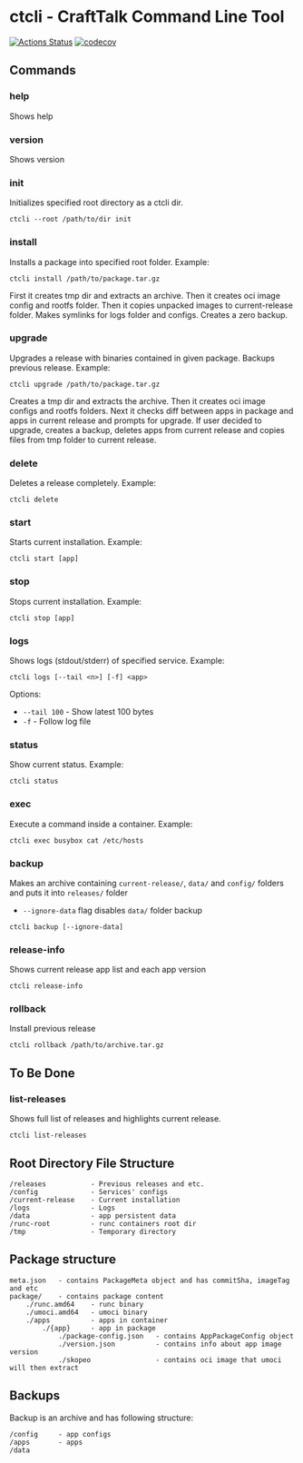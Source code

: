 # ctcli - CraftTalk Command Line Tool

[![Actions Status](https://github.com/crafttalk/ctcli/workflows/build-and-test/badge.svg)](https://github.com/crafttalk/ctcli/actions)
[![codecov](https://codecov.io/gh/crafttalk/ctcli/branch/master/graph/badge.svg)](https://codecov.io/gh/crafttalk/ctcli)

## Commands

### help
Shows help

### version
Shows version

### init 
Initializes specified root directory as a ctcli dir.
```shell
ctcli --root /path/to/dir init
```

### install
Installs a package into specified root folder. Example:
```shell
ctcli install /path/to/package.tar.gz
```

First it creates tmp dir and extracts an archive. Then it creates oci image config and rootfs folder. 
Then it copies unpacked images to current-release folder. Makes symlinks for logs folder and configs.
Creates a zero backup.

### upgrade
Upgrades a release with binaries contained in given package. Backups previous release. Example:
```shell
ctcli upgrade /path/to/package.tar.gz
```

Creates a tmp dir and extracts the archive. Then it creates oci image configs and rootfs folders. 
Next it checks diff between apps in package and apps in current release and prompts for upgrade.
If user decided to upgrade, creates a backup, deletes apps from current release and copies files 
from tmp folder to current release.

### delete
Deletes a release completely. Example:
```shell
ctcli delete
```

### start
Starts current installation. Example:
```shell
ctcli start [app]
```

### stop
Stops current installation. Example:
```shell
ctcli stop [app]
```

### logs
Shows logs (stdout/stderr) of specified service. Example:
```shell
ctcli logs [--tail <n>] [-f] <app>
```

Options:
* `--tail 100` - Show latest 100 bytes
* `-f` - Follow log file 

### status
Show current status. Example:
```shell
ctcli status
```

### exec
Execute a command inside a container. Example:
```shell
ctcli exec busybox cat /etc/hosts
```

### backup
Makes an archive containing `current-release/`, `data/` and `config/` folders and puts it into `releases/` folder  

* `--ignore-data` flag disables `data/` folder backup

```shell
ctcli backup [--ignore-data]
```

### release-info
Shows current release app list and each app version
```shell
ctcli release-info
```

### rollback
Install previous release
```shell
ctcli rollback /path/to/archive.tar.gz
```

## To Be Done

### list-releases
Shows full list of releases and highlights current release.
```shell
ctcli list-releases
```

## Root Directory File Structure

```
/releases           - Previous releases and etc.
/config             - Services' configs
/current-release    - Current installation
/logs               - Logs
/data               - app persistent data
/runc-root          - runc containers root dir 
/tmp                - Temporary directory
```

## Package structure
```
meta.json   - contains PackageMeta object and has commitSha, imageTag and etc
package/    - contains package content
    ./runc.amd64    - runc binary
    ./umoci.amd64   - umoci binary
    ./apps          - apps in container
        ./{app}     - app in package
            ./package-config.json   - contains AppPackageConfig object
            ./version.json          - contains info about app image version 
            ./skopeo                - contains oci image that umoci will then extract
```

## Backups

Backup is an archive and has following structure:
```
/config     - app configs
/apps       - apps
/data
```
